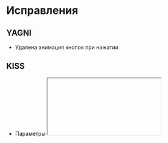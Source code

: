 # Исправления 
## YAGNI
* Удалена анимация кнопок при нажатии
## KISS
* Параметры <iframe> перенесены в CSS (строки 103 и 448 HTML). 
* Удален класс .decortion__fix-container (стока 291 HTML). Используем вложенность элементов в класс.
## DRY
* Удалено свойство "color" из нескольких классов (.header-tel, .header-menu__link, .home-content, .title, .header-logo - удален) избегаем повторения. Вместо этого для окраски текста, там где требуется используются отдельные классы "white-text" или "yellow-text"
## BEM
* Переимнованы, например,  кнопки: 
   button_request на header__button , т.к. это элемент
   buttom-main на main__button, т.к. это элемент
   button-transparent на main__button_transporent, т.к. это состояние эл-та
## W3C
* Изменены устаревшие атрибуты <iframe>
* Ссылкам добавлены атрибуты "alt"
## Линтеры
* Сделано форматирование HTML и CSS по Beautify 